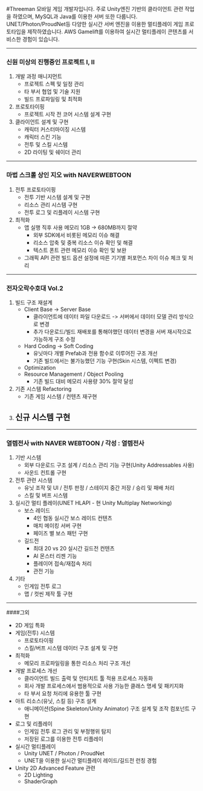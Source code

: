 #Threeman
모바일 게임 개발자입니다.
주로 Unity엔진 기반의 클라이언트 관련 작업을 하였으며, MySQL과 Java를 이용한 서버 또한 다룹니다.
UNET/Photon/ProudNet등 다양한 실시간 서버 엔진을 이용한 멀티플레이 게임 프로토타입을 제작하였습니다.
AWS Gamelift를 이용하여 실시간 멀티플레이 콘텐츠를 서비스한 경험이 있습니다.

---
### 신원 미상의 진행중인 프로젝트 I, II
1. 개발 과정 매니지먼트
	- 프로젝트 스펙 및 일정 관리
	- 타 부서 협업 및 기술 지원
	- 빌드 프로파일링 및 최적화
2. 프로토타이핑
	- 프로젝트 시작 전 코어 시스템 설계 구현
3. 클라이언트 설계 및 구현
	- 캐릭터 커스터마이징 시스템
	- 캐릭터 스킨 기능
	- 전투 및 스킬 시스템
	- 2D 라이팅 및 쉐이더 관리
	
---
### 마법 스크롤 상인 지오 with NAVERWEBTOON
1. 전투 프로토타이핑
	- 전투 기반 시스템 설계 및 구현
	- 리소스 관리 시스템 구현
	- 전투 로그 및 리플레이 시스템 구현
2. 최적화
	- 앱 실행 직후 사용 메모리 1GB -> 680MB까지 절약
		- 외부 SDK에서 비롯된 메모리 이슈 해결 
		- 리소스 압축 및 중복 리소스 이슈 확인 및 해결
		- 텍스트 폰트 관련 메모리 이슈 확인 및 보완
	- 그래픽 API 관련 빌드 옵션 설정에 따른 기기별 퍼포먼스 차이 이슈 체크 및 처리

---

### 전자오락수호대 Vol.2
1. 빌드 구조 재설계
	- Client Base -> Server Base
		- 클라이언트에 데이터 파일 다운로드 -> 서버에서 데이터 모델 관리 방식으로 변경
		- 추가 다운로드/빌드 재배포를 통해야했던 데이터 변경을 서버 재시작으로 가능하게 구조 수정
	- Hard Coding -> Soft Coding
		- 유닛마다 개별 Prefab과 전용 함수로 이루어진 구조 개선
		- 기존 빌드에서는 불가능했던 기능 구현(Skin 시스템, 이펙트 변경)
	- Optimization
    - Resource Management / Object Pooling
		- 기존 빌드 대비 메모리 사용량 30% 절약 달성
2. 기존 시스템 Refactoring
	- 기존 게임 시스템 / 컨텐츠 재구현
3. 신규 시스템 구현
	- 
---

### 열렙전사 with NAVER WEBTOON / 각성 : 열렙전사

1. 기반 시스템
	- 외부 다운로드 구조 설계 / 리소스 관리 기능 구현(Unity Addressables 사용)
	- 사운드 컨트롤 구현
2. 전투 관련 시스템
	- 유닛 조작 및 UI / 전투 판정 / 스테이지 중간 저장 / 승리 및 패배 처리
	- 스킬 및 버프 시스템
3. 실시간 멀티 플레이(UNET HLAPI - 현 Unity Multiplay Networking)
	- 보스 레이드
		- 4인 협동 실시간 보스 레이드 컨텐츠
		- 매치 메이킹 서버 구현
		- 페이즈 별 보스 패턴 구현
	- 길드전
		- 최대 20 vs 20 실시간 길드전 컨텐츠
		- AI 몬스터 리젠 기능
		- 플레이어 접속/재접속 처리
		- 관전 기능
4. 기타
	- 인게임 전투 로그
	- 맵 / 컷씬 제작 툴 구현

---
####그외

- 2D 게임 특화
- 게임(전투) 시스템
  - 프로토타이핑
  - 스킬/버프 시스템 데이터 구조 설계 및 구현
- 최적화
  - 메모리 프로파일링을 통한 리소스 처리 구조 개선
- 개발 프로세스 개선
  - 클라이언트 빌드 출력 및 안티치트 툴 적용 프로세스 자동화
  - 회사 개발 프로세스에서 범용적으로 사용 가능한 클래스 명세 및 패키지화
  - 타 부서 요청 처리에 유용한 툴 구현
- 아트 리소스(유닛, 스킬 등) 구조 설계
  - 애니메이션(Spine Skeleton/Unity Animator) 구조 설계 및 조작 컴포넌트 구현
- 로그 및 리플레이
  - 인게임 전투 로그 관리 및 부정행위 탐지
  - 저장된 로그를 이용한 전투 리플레이
- 실시간 멀티플레이
  - Unity UNET / Photon / ProudNet
  - UNET을 이용한 실시간 멀티플레이 레이드/길드전 런칭 경험
- Unity 2D Advanced Feature 관련
  - 2D Lighting
  - ShaderGraph